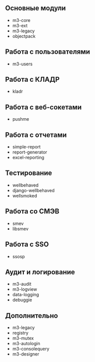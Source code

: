 <!-- 
.. title: Модули m3
.. slug: modules
.. date: 2014/03/17 14:15:52
.. tags: 
.. link: 
.. description: 
.. type: text
-->

Основные модули
----------------

- m3-core
- m3-ext
- m3-legacy
- objectpack

Работа с пользователями
-----------------------

- m3-users

Работа с КЛАДР
-----------------

- kladr


Работа с веб-сокетами
---------------------

- pushme

Работа с отчетами
-----------------

- simple-report
- report-generator
- excel-reporting

Тестирование
------------

- wellbehaved
- django-wellbehaved
- wellsmoked

Работа со СМЭВ
-----------------

- smev
- libsmev

Работа с SSO
------------

- ssosp


 Аудит и логирование
--------------------

- m3-audit
- m3-logview
- data-logging
- debuggie


Дополнительно
--------------

- m3-legacy
- registry
- m3-mutex
- m3-autologin
- m3-consolequery
- m3-designer
